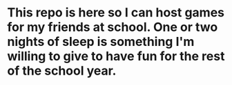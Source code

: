 # This repo is here so I can host games for my friends at school. One or two nights of sleep is something I'm willing to give to have fun for the rest of the school year.
